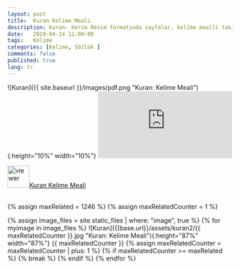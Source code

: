 ```yaml
---
layout: post
title:  Kuran Kelime Meali
description: Kuran- Kerim Resim formatında sayfalar, kelime mealli takip etmesi kolay anlaşılır, faydalı bir kaynak.
date:   2019-04-14 12:00:00
tags:   Kelime
categories: [Kelime, Sözlük ]
comments: false
published: true
lang: tr
---
```







![Kuran]({{ site.baseurl }}/images/pdf.png  "Kuran: Kelime Meali"){:height="10%" width="10%"}
![Kuranda Temel Kavramlar 7b](https://vdemir.github.io/viewer/web/viewer.html?file=https://vdemir.github.io/assets/kuran1/Kuranda_Temel_Kavramlar_7b.pdf )
<br>

<div align="left">
<a href="https://vdemir.github.io/viewer/web/viewer.html?file={{ site.url }}/assets/kuran1/kuran.pdf" target="_blank"><img src="{{ site.url }}/images/pdf.png" alt="viewer" width="49" height="49"></a><a href="https://vdemir.github.io/viewer/web/viewer.html?file=https://vdemir.github.io/assets/kuran1/kuran.pdf" target="_blank" class="btn btn-default">Kuran Kelime Meali</a></div>


<br>


{% assign maxRelated = 1246 %}
{% assign maxRelatedCounter = 1 %}


{% assign image_files = site.static_files | where: "image", true %}
{% for myimage in image_files %}
![Kuran]({{base.url}}/assets/kuran2/{{ maxRelatedCounter }}.jpg  "Kuran: Kelime Meali"){:height="87%" width="87%"}
  {{ maxRelatedCounter }}
{% assign maxRelatedCounter = maxRelatedCounter | plus: 1 %}
      {% if maxRelatedCounter >= maxRelated %}
        {% break %}
      {% endif %}
{% endfor %}




